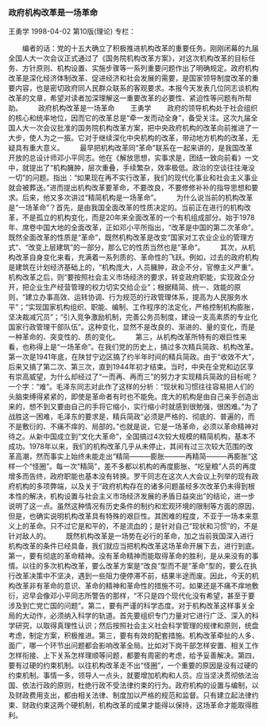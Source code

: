### 政府机构改革是一场革命
王勇学
1998-04-02
第10版(理论)
专栏：

　　编者的话：党的十五大确立了积极推进机构改革的重要任务。刚刚闭幕的九届全国人大一次会议正式通过了《国务院机构改革方案》，对这次机构改革的目标任务、方针原则、机构设置、实施步骤等一系列重要问题作出了明确规定。政府机构改革是深化经济体制改革、促进经济和社会发展的需要，是国家领导制度改革的重要内容，也是密切政府同人民群众联系的客观要求。本报今天发表几位同志谈机构改革的文章，希望对读者加深理解这一重要改革的必要性、紧迫性等问题有所帮助。
　　政府机构改革是一场革命
　　王勇学
　　政府的领导机构处于社会组织的核心和统率地位，因而它的改革总是“牵一发而动全身”，备受关注。这次九届全国人大一次会议批准的国务院机构改革方案，把中央政府机构的改革向前推进了一大步，使人为之一振。它对于继续深化中央机构的改革，带动地方机构的改革，无疑具有重大意义。
　　最早把机构改革同“革命”联系在一起来讲的，是我国改革开放的总设计师邓小平同志。他在《解放思想，实事求是，团结一致向前看》一文中，就提出了“机构臃肿，层次重叠，手续繁杂，效率极低。政治的空谈往往淹没一切”的问题。指出：“如果现在再不实行改革，我们的现代化事业和社会主义事业就会被葬送。”进而提出机构改革要革命，不要改良，不要修修补补的指导思想和要求。后来，他又多次讲过“精简机构是一场革命”。
　　为什么说当前的机构改革是“一场革命”？首先，是由我国全面改革的性质决定的。当前正在进行的机构改革，不是孤立的机构变化，而是20年来全面改革的一个有机组成部分。始于1978年、席卷中国大地的全面改革，正如邓小平所指出，“改革是中国的第二次革命”。既然全面改革的性质是“革命”，既然机构改革是改变“国家对工农业企业的管理方式”、“改变上层建筑”的一部分，那么它的性质当然也是“革命”。
　　其次，从机构改革自身变化来看，充满着一系列质的、革命性的飞跃。例如，过去的政府机构是建筑在计划经济基础上的，“机构庞大，人员臃肿，政企不分，官僚主义严重”。机构改革之后，则“要按照社会主义市场经济的要求，转变政府职能，实现政企分开，把企业生产经营管理的权力切实交给企业”；根据精简、统一、效能的原则，“建立办事高效、运转协调、行为规范的行政管理体系，提高为人民服务水平”；“实现国家机构组织、职能、编制、工作程序的法定化，严格控制机构膨胀，坚决裁减冗员”；“引入竞争激励机制，完善公务员制度，建设一支高素质的专业化国家行政管理干部队伍”。这种变化，显然不是改良的、渐进的、量的变化，而是一种革命的、突变性的、质的变化。
　　第三，从机构改革所特有的艰巨性来看，也称得上是“一场革命”。在我们党的历史上，搞过多次精兵简政、机构改革。第一次是1941年底，在陕甘宁边区搞了约半年时间的精兵简政。由于“收效不大”，后来又搞了第二次、第三次，直到1944年初才结束。当时，中央在全党和边区享有崇高威望，为什么却经过了“一而再、再而三”的努力才实现精兵简政的目标呢？一个字：“难”。毛泽东同志对此作了这样的分析：“现状和习惯往往容易把人们的头脑束缚得紧紧的，即使是革命者有时也不能免。庞大的机构是由自己亲手创造出来的，想不到又要由自己的手将它缩小，实行缩小时就感到很勉强，很困难。”为了战胜这一困难，毛泽东的要求是，精兵简政“必须是严格的、彻底的、普遍的，而不是敷衍的、不痛不痒的、局部的。”也就是说，它是一场革命，必须以革命精神对待之。从新中国成立到“文化大革命”，全国搞过4次较大规模的精简机构，基本不成功。1978年以来，我们的机构改革几乎从未停止，其间有过三次较大范围的改革高潮，然而事实上始终未能走出“精简———膨胀———再精简———再膨胀”这样一个“怪圈”。每一次“精简”，差不多都以机构的再度膨胀、“吃皇粮”人员的再度增多而告终，政府职能也基本没有转换。罗干同志在这次人大会议上列举的现有政府机构的多项弊端，以及关于“政府机构存在的诸多问题虽经多次改革仍未得到根本性的解决，机构设置与社会主义市场经济发展的矛盾日益突出”的结论，进一步说明了这一点。虽然这种情况有历史条件的制约和宏观环境的限制等方面的原因，但是，也确实说明机构改革具有特殊的艰巨性。其困难的程度，不亚于一场本来意义上的革命。只不过它是和平的，不是流血的；是针对自己“现状和习惯”的，不是针对敌人的。
　　既然机构改革是一场势在必行的革命，加之当前我国深入进行机构改革的条件已经具备，我们就应当把机构改革这场革命开展下去，进行到底。第一，要有彻底的革命精神。没有革命精神而能取得革命的胜利，是从来没有的事情。以往的多次机构改革，要么改革方案是“改良”型而不是“革命”型的，要么在执行改革决策中不坚决，遇到一些阻力便停滞不前，结果半途而废。因此，今天的机构改革非有革命的意识、革命的精神和革命性的措施不可。如果还是不痛不痒地敷衍，迟早会像邓小平同志所警告的那样，“不只是四个现代化没有希望，甚至于要涉及到亡党亡国的问题”。第二，要有严谨的科学态度。对于机构改革这样事关全局的大动作，必须纳入科学的轨道。首先要组织专门力量对它进行广泛、深入的科学研究，以取得真理性认识；然后按照社会主义社会科学管理的规律和原则，统盘考虑，制定方案，积极推进。第三，要有有效的配套措施。机构改革牵扯的人多、面广，哪一个环节出问题都会影响改革全局。比如对下岗干部怎样安置、相关工作怎样衔接、上下关系怎样理顺等问题，都要有周密的考虑，给予妥善解决。第四，要有过硬的约束机制。以往机构改革走不出“怪圈”，一个重要的原因是没有过硬的约束机制。事情一多，领导人一点头，就要增加机构和人员。应当坚决贯彻依法治国、依法行政的原则，杜绝行政不受法律约束的行为。政府机构的设置与编制，以及财政费用支出，都由相关法律、制度加以严格的规范和监督。只有建立起法律约束、财政约束这两个硬机制，机构改革的成果才能得以保持，这场革命才能取得胜利。

